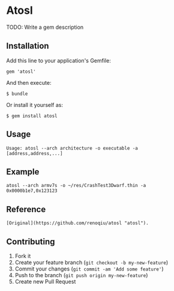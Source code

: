 # Atosl

TODO: Write a gem description

## Installation

Add this line to your application's Gemfile:

    gem 'atosl'

And then execute:

    $ bundle

Or install it yourself as:

    $ gem install atosl

## Usage

    Usage: atosl --arch architecture -o executable -a [address,address,...]

## Example

    atosl --arch armv7s -o ~/res/CrashTest3Dwarf.thin -a 0x0000b1e7,0x123123

## Reference

    [Original](https://github.com/renoqiu/atosl "atosl").

## Contributing

1. Fork it
2. Create your feature branch (`git checkout -b my-new-feature`)
3. Commit your changes (`git commit -am 'Add some feature'`)
4. Push to the branch (`git push origin my-new-feature`)
5. Create new Pull Request
